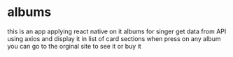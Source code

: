 # albums
this is an app applying react native on it
albums for singer 
get data from API using axios and display it in list of card sections 
when press on any album you can go to the orginal site to see it or buy it 
